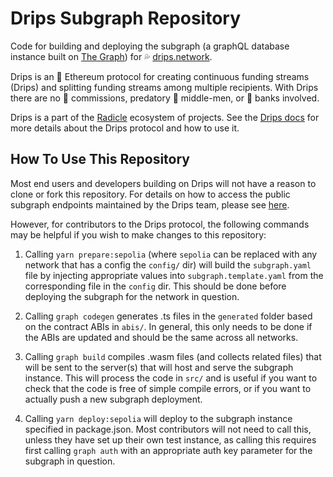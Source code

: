 # Drips Subgraph Repository

Code for building and deploying the subgraph (a graphQL database instance built on [The Graph](https://thegraph.com/)) for 💦 [drips.network](https://drips.network/).

Drips is an 💎 Ethereum protocol for creating continuous funding streams (Drips) and splitting funding streams among multiple recipients. With Drips there are no 💸 commissions, predatory 👔 middle-men, or 🏦 banks involved.

Drips is a part of the [Radicle](https://radicle.xyz/) ecosystem of projects. See the [Drips docs](https://v2.docs.drips.network/docs/whats-a-drip.html) for more details about the Drips protocol and how to use it.

## How To Use This Repository

Most end users and developers building on Drips will not have a reason to clone or fork this repository. For details on how to access the public subgraph endpoints maintained by the Drips team, please see [here](https://docs.drips.network/the-protocol/smart-contract-details/#subgraph-details).

However, for contributors to the Drips protocol, the following commands may be helpful if you wish to make changes to this repository:

1. Calling `yarn prepare:sepolia` (where `sepolia` can be replaced with any network that has a config the `config/` dir) will build the `subgraph.yaml` file by injecting appropriate values into `subgraph.template.yaml` from the corresponding file in the `config` dir. This should be done before deploying the subgraph for the network in question.

2. Calling `graph codegen` generates .ts files in the `generated` folder based on the contract ABIs in `abis/`. In general, this only
   needs to be done if the ABIs are updated and should be the same across all networks.

3. Calling `graph build` compiles .wasm files (and collects related files) that will be sent to the server(s) that will
   host and serve the subgraph instance. This will process the code in `src/` and is useful if you want to check that the code is free of simple compile errors, or if you want to actually push a new subgraph deployment.

4. Calling `yarn deploy:sepolia` will deploy to the subgraph instance specified in package.json. Most contributors will not need to call this, unless they have set up their own test instance, as calling this requires first calling `graph auth` with an appropriate auth key parameter for the subgraph in question.
